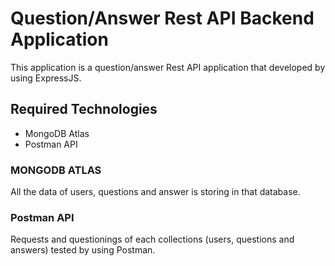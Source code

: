# Question/Answer Rest API Backend Application

This application is a question/answer Rest API application that developed by using ExpressJS. 


## Required Technologies

- MongoDB Atlas
- Postman API

### MONGODB ATLAS

All the data of users, questions and answer is storing in that database.

### Postman API

Requests and questionings of each collections (users, questions and answers) tested by using Postman.
